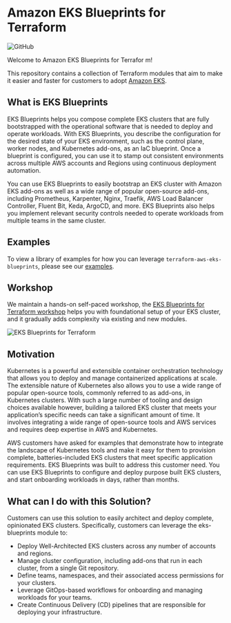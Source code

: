 # Amazon EKS Blueprints for Terraform

![GitHub](https://img.shields.io/github/license/aws-ia/terraform-aws-eks-blueprints)

Welcome to Amazon EKS Blueprints for Terrafor  m!

This repository contains a collection of Terraform modules that aim to make it easier and faster for customers to adopt [Amazon EKS](https://aws.amazon.com/eks/).

## What is EKS Blueprints

EKS Blueprints helps you compose complete EKS clusters that are fully bootstrapped with the operational software that is needed to deploy and operate workloads. With EKS Blueprints, you describe the configuration for the desired state of your EKS environment, such as the control plane, worker nodes, and Kubernetes add-ons, as an IaC blueprint. Once a blueprint is configured, you can use it to stamp out consistent environments across multiple AWS accounts and Regions using continuous deployment automation.

You can use EKS Blueprints to easily bootstrap an EKS cluster with Amazon EKS add-ons as well as a wide range of popular open-source add-ons, including Prometheus, Karpenter, Nginx, Traefik, AWS Load Balancer Controller, Fluent Bit, Keda, ArgoCD, and more. EKS Blueprints also helps you implement relevant security controls needed to operate workloads from multiple teams in the same cluster.

## Examples

To view a library of examples for how you can leverage `terraform-aws-eks-blueprints`, please see our [examples](https://github.com/aws-ia/terraform-aws-eks-blueprints/tree/main/examples).

## Workshop
We maintain a hands-on self-paced workshop, the [EKS Blueprints for Terraform workshop](https://catalog.workshops.aws/eks-blueprints-terraform/en-US) helps you with foundational setup of your EKS cluster, and it gradually adds complexity via existing and new modules.

![EKS Blueprints for Terraform](https://static.us-east-1.prod.workshops.aws/public/6ad9b13b-df6a-4609-a586-fd2b7f25863c/static/eks_cluster_1.svg)


## Motivation

Kubernetes is a powerful and extensible container orchestration technology that allows you to deploy and manage containerized applications at scale. The extensible nature of Kubernetes also allows you to use a wide range of popular open-source tools, commonly referred to as add-ons, in Kubernetes clusters. With such a large number of tooling and design choices available however, building a tailored EKS cluster that meets your application’s specific needs can take a significant amount of time. It involves integrating a wide range of open-source tools and AWS services and requires deep expertise in AWS and Kubernetes.

AWS customers have asked for examples that demonstrate how to integrate the landscape of Kubernetes tools and make it easy for them to provision complete, batteries-included EKS clusters that meet specific application requirements. EKS Blueprints was built to address this customer need. You can use EKS Blueprints to configure and deploy purpose built EKS clusters, and start onboarding workloads in days, rather than months.

## What can I do with this Solution?

Customers can use this solution to easily architect and deploy complete, opinionated EKS clusters. Specifically, customers can leverage the eks-blueprints module to:

- Deploy Well-Architected EKS clusters across any number of accounts and regions.
- Manage cluster configuration, including add-ons that run in each cluster, from a single Git repository.
- Define teams, namespaces, and their associated access permissions for your clusters.
- Leverage GitOps-based workflows for onboarding and managing workloads for your teams.
- Create Continuous Delivery (CD) pipelines that are responsible for deploying your infrastructure.
